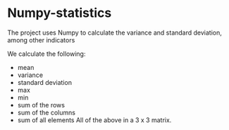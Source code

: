 # Numpy-statistics
The project uses Numpy to calculate the variance and standard deviation, among other indicators

We calculate the following:
- mean
- variance
- standard deviation
- max
- min
- sum of the rows
- sum of the columns
- sum of all elements
All of the above in a 3 x 3 matrix.
